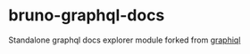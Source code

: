 # bruno-graphql-docs

Standalone graphql docs explorer module forked from [graphiql](https://github.com/graphql/graphiql)